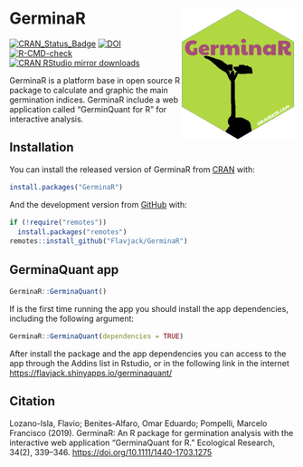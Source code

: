 
<!-- README.md is generated from README.Rmd. Please edit that file -->

# GerminaR <img src="man/figures/logo.png" align="right" width="200" />

<!-- badges: start -->

[![CRAN_Status_Badge](https://www.r-pkg.org/badges/version/GerminaR)](https://cran.r-project.org/package=GerminaR)
[![DOI](https://zenodo.org/badge/49505163.svg)](https://zenodo.org/badge/latestdoi/49505163)
[![R-CMD-check](https://github.com/Flavjack/GerminaR/workflows/R-CMD-check/badge.svg)](https://github.com/Flavjack/GerminaR/actions)
[![CRAN RStudio mirror
downloads](https://cranlogs.r-pkg.org/badges/grand-total/GerminaR?color=green)](https://r-pkg.org/pkg/GerminaR)
<!-- badges: end -->

GerminaR is a platform base in open source R package to calculate and
graphic the main germination indices. GerminaR include a web application
called “GerminQuant for R” for interactive analysis.

## Installation

You can install the released version of GerminaR from
[CRAN](https://cran.r-project.org/package=GerminaR) with:

``` r
install.packages("GerminaR")
```

And the development version from
[GitHub](https://github.com/flavjack/GerminaR) with:

``` r
if (!require("remotes"))
  install.packages("remotes")
remotes::install_github("Flavjack/GerminaR")
```

## GerminaQuant app

``` r
GerminaR::GerminaQuant()
```

If is the first time running the app you should install the app
dependencies, including the following argument:

``` r
GerminaR::GerminaQuant(dependencies = TRUE)
```

After install the package and the app dependencies you can access to the
app through the Addins list in Rstudio, or in the following link in the
internet <https://flavjack.shinyapps.io/germinaquant/>

## Citation

Lozano-Isla, Flavio; Benites-Alfaro, Omar Eduardo; Pompelli, Marcelo
Francisco (2019). GerminaR: An R package for germination analysis with
the interactive web application “GerminaQuant for R.” Ecological
Research, 34(2), 339–346. <https://doi.org/10.1111/1440-1703.1275>

